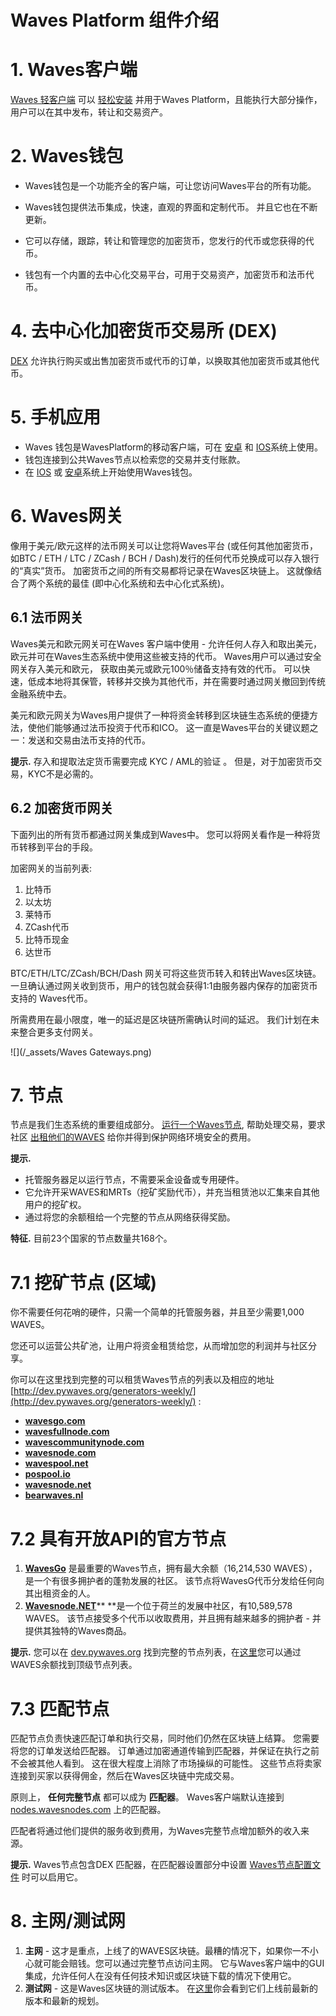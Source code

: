 # Waves Platform 组件介绍

# 1. Waves客户端

[Waves 轻客户端](https://beta.wavesplatform.com) 可以 [轻松安装](/waves-client/install-waves-client.md) 并用于Waves Platform，且能执行大部分操作，用户可以在其中发布，转让和交易资产。

# 2. Waves钱包

* Waves钱包是一个功能齐全的客户端，可让您访问Waves平台的所有功能。

* Waves钱包提供法币集成，快速，直观的界面和定制代币。 并且它也在不断更新。

* 它可以存储，跟踪，转让和管理您的加密货币，您发行的代币或您获得的代币。

* 钱包有一个内置的去中心化交易平台，可用于交易资产，加密货币和法币代币。

# 4. 去中心化加密货币交易所 \(DEX\)

[DEX](/platform-features/decentralized-cryptocurrency-exchange-dex.md) 允许执行购买或出售加密货币或代币的订单，以换取其他加密货币或其他代币。

# 5. 手机应用

* Waves 钱包是WavesPlatform的移动客户端，可在 [安卓](https://play.google.com/store/apps/details?id=com.wavesplatform.wallet) 和 [IOS](https://itunes.apple.com/us/app/waves-wallet/id1233158971?mt=8)系统上使用。
* 钱包连接到公共Waves节点以检索您的交易并支付账款。
* 在 [IOS](/mobile-apps/iOS.md) 或 [安卓](//mobile-apps/android.md)系统上开始使用Waves钱包。

# 6. Waves网关

像用于美元/欧元这样的法币网关可以让您将Waves平台 \(或任何其他加密货币，如BTC / ETH / LTC / ZCash / BCH / Dash\)发行的任何代币兑换成可以存入银行的“真实”货币。 加密货币之间的所有交易都将记录在Waves区块链上。 这就像结合了两个系统的最佳 \(即中心化系统和去中心化式系统\)。

## 6.1 法币网关

Waves美元和欧元网关可在Waves 客户端中使用 - 允许任何人存入和取出美元，欧元并可在Waves生态系统中使用这些被支持的代币。 Waves用户可以通过安全网关存入美元和欧元， 获取由美元或欧元100％储备支持有效的代币。 可以快速，低成本地将其保管，转移并交换为其他代币，并在需要时通过网关撤回到传统金融系统中去。

美元和欧元网关为Waves用户提供了一种将资金转移到区块链生态系统的便捷方法，使他们能够通过法币投资于代币和ICO。 这一直是Waves平台的关键议题之一：发送和交易由法币支持的代币。

**提示.** 存入和提取法定货币需要完成 KYC / AML的验证 。 但是，对于加密货币交易，KYC不是必需的。

## 6.2 加密货币网关

下面列出的所有货币都通过网关集成到Waves中。 您可以将网关看作是一种将货币转移到平台的手段。

加密网关的当前列表:

1. 比特币
2. 以太坊
3. 莱特币
4. ZCash代币
5. 比特币现金
6. 达世币

BTC/ETH/LTC/ZCash/BCH/Dash 网关可将这些货币转入和转出Waves区块链。 一旦确认通过网关收到货币，用户的钱包就会获得1:1由服务器内保存的加密货币支持的 Waves代币。

所需费用在最小限度，唯一的延迟是区块链所需确认时间的延迟。 我们计划在未来整合更多支付网关。

![](/_assets/Waves Gateways.png)

# 7. 节点

节点是我们生态系统的重要组成部分。 [运行一个Waves节点](/waves-full-node/how-to-install-a-node/how-to-install-a-node.md), 帮助处理交易，要求社区 [出租他们的WAVES](/waves-client/wallet-operations/leasing-waves.md) 给你并得到保护网络环境安全的费用。

**提示.**

* 托管服务器足以运行节点，不需要采金设备或专用硬件。
* 它允许开采WAVES和MRTs（挖矿奖励代币），并充当租赁池以汇集来自其他用户的挖矿权。
* 通过将您的余额租给一个完整的节点从网络获得奖励。

**特征.** 目前23个国家的节点数量共168个。

# 7.1 挖矿节点 \(区域\)

你不需要任何花哨的硬件，只需一个简单的托管服务器，并且至少需要1,000 WAVES。

您还可以运营公共矿池，让用户将资金租赁给您，从而增加您的利润并与社区分享。

你可以在这里找到完整的可以租赁Waves节点的列表以及相应的地址 [http://dev.pywaves.org/generators-weekly/](http://dev.pywaves.org/generators-weekly/) :

* [**wavesgo.com**](http://wavesgo.com/)
* [**wavesfullnode.com**](http://wavesfullnode.com/)
* [**wavescommunitynode.com**](http://wavescommunitynode.com/)
* [**wavesnode.com**](http://wavesnode.com/)
* [**wavespool.net**](http://wavespool.net/)
* [**pospool.io**](http://pospool.io/)
* [**wavesnode.net**](http://wavesnode.net/)
* [**bearwaves.nl**](http://bearwaves.nl/)

# 7.2 具有开放API的官方节点

1. [**WavesGo**](http://www.wavesgo.com) 是最重要的Waves节点，拥有最大余额（16,214,530 WAVES），是一个有很多拥护者的蓬勃发展的社区。 该节点将WavesG代币分发给任何向其出租资金的人。
2. [**Wavesnode.NET**](https://wavesnode.net)** **是一个位于荷兰的发展中社区，有10,589,578 WAVES。 该节点接受多个代币以收取费用，并且拥有越来越多的拥护者 - 并提供其独特的Waves商品。

**提示.** 您可以在 [dev.pywaves.org](http://dev.pywaves.org/generators/) 找到完整的节点列表，在[这里](https://wavesplatform.com/leasing#nodes)您可以通过WAVES余额找到顶级节点列表。

# 7.3 匹配节点

匹配节点负责快速匹配订单和执行交易，同时他们仍然在区块链上结算。 您需要将您的订单发送给匹配器。 订单通过加密通道传输到匹配器，并保证在执行之前不会被其他人看到。 这在很大程度上消除了市场操纵的可能性。 这些节点将卖家连接到买家以获得佣金，然后在Waves区块链中完成交易。

原则上， **任何完整节点** 都可以成为 **匹配器**。 Waves客户端默认连接到 [nodes.wavesnodes.com](https://nodes.wavesnodes.com/) 上的匹配器。


匹配者将通过他们提供的服务收到费用，为Waves完整节点增加额外的收入来源。

**提示.** Waves节点包含DEX 匹配器，在匹配器设置部分中设置 [Waves节点配置文件](/waves-full-node/how-to-configure-a-node.md) 时可以启用它。

# 8. 主网/测试网

1. **主网** - 这才是重点，上线了的WAVES区块链。最糟的情况下，如果你一不小心就可能会赔钱。您可以通过完整节点访问主网。 它与Waves客户端中的GUI集成，允许任何人在没有任何技术知识或区块链下载的情况下使用它。
2. **测试网** -  这是Waves区块链的测试版本。 在[这里](https://github.com/wavesplatform/Waves/releases)你会看到它们上线前最新的版本和最新的规划。
